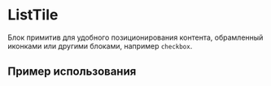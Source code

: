 # ListTile

Блок примитив для удобного позиционирования контента, обрамленный иконками или другими блоками, например `checkbox`.

## Пример использования